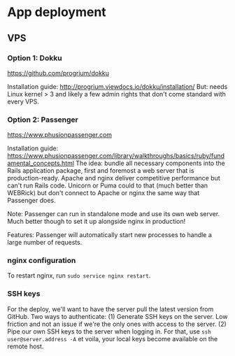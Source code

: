 # App deployment

## VPS
### Option 1: Dokku
https://github.com/progrium/dokku

Installation guide: http://progrium.viewdocs.io/dokku/installation/
But: needs Linux kernel > 3 and likely a few admin rights that don't
come standard with every VPS.

### Option 2: Passenger
https://www.phusionpassenger.com

Installation guide:
https://www.phusionpassenger.com/library/walkthroughs/basics/ruby/fundamental_concepts.html
The idea: bundle all necessary components into the Rails application
package, first and foremost a web server that is production-ready.
Apache and nginx deliver competitive performance but can't run Rails
code. Unicorn or Puma could to that (much better than WEBRick) but don't
connect to Apache or nginx the same way that Passenger does.

Note: Passenger can run in standalone mode and use its own web server.
Much better though to set it up alongside nginx in production!

Features: Passenger will automatically start new processes to handle a
large number of requests.

### nginx configuration
To restart nginx, run `sudo service nginx restart`.

### SSH keys
For the deploy, we'll want to have the server pull the latest version from GitHub.
Two ways to authenticate:
(1) Generate SSH keys on the server. Low friction and not an issue if
we're the only ones with access to the server.
(2) Pipe our own SSH keys to the server when logging in. For that, use
`ssh user@server.address -A` et voila, your local keys become available
on the remote host.
